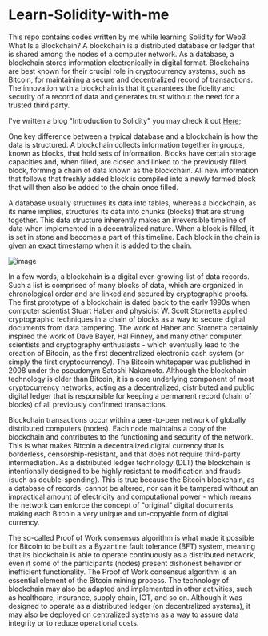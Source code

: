 # Learn-Solidity-with-me
This repo contains codes written by me while learning Solidity for Web3
What Is a Blockchain?
A blockchain is a distributed database or ledger that is shared among the nodes of a computer network. As a database, a blockchain stores information electronically in digital format. Blockchains are best known for their crucial role in cryptocurrency systems, such as Bitcoin, for maintaining a secure and decentralized record of transactions. The innovation with a blockchain is that it guarantees the fidelity and security of a record of data and generates trust without the need for a trusted third party.

I've written a blog "Introduction to Solidity" you may check it out [Here](https://kartikeyverma.hashnode.dev/an-introduction-to-solidity-language);

One key difference between a typical database and a blockchain is how the data is structured. A blockchain collects information together in groups, known as blocks, that hold sets of information. Blocks have certain storage capacities and, when filled, are closed and linked to the previously filled block, forming a chain of data known as the blockchain. All new information that follows that freshly added block is compiled into a newly formed block that will then also be added to the chain once filled.

A database usually structures its data into tables, whereas a blockchain, as its name implies, structures its data into chunks (blocks) that are strung together. This data structure inherently makes an irreversible timeline of data when implemented in a decentralized nature. When a block is filled, it is set in stone and becomes a part of this timeline. Each block in the chain is given an exact timestamp when it is added to the chain.

![image](https://user-images.githubusercontent.com/91731654/192086844-6a00c53b-e199-42f9-9a24-c014c65f969e.png)

In a few words, a blockchain is a digital ever-growing list of data records. Such a list is comprised of many blocks of data, which are organized in chronological order and are linked and secured by cryptographic proofs.
The first prototype of a blockchain is dated back to the early 1990s when computer scientist Stuart Haber and physicist W. Scott Stornetta applied cryptographic techniques in a chain of blocks as a way to secure digital documents from data tampering. The work of Haber and Stornetta certainly inspired the work of Dave Bayer, Hal Finney, and many other computer scientists and cryptography enthusiasts - which eventually lead to the creation of Bitcoin, as the first decentralized electronic cash system (or simply the first cryptocurrency). The Bitcoin whitepaper was published in 2008 under the pseudonym Satoshi Nakamoto.
Although the blockchain technology is older than Bitcoin, it is a core underlying component of most cryptocurrency networks, acting as a decentralized, distributed and public digital ledger that is responsible for keeping a permanent record (chain of blocks) of all previously confirmed transactions.

Blockchain transactions occur within a peer-to-peer network of globally distributed computers (nodes). Each node maintains a copy of the blockchain and contributes to the functioning and security of the network. This is what makes Bitcoin a decentralized digital currency that is borderless, censorship-resistant, and that does not require third-party intermediation.
As a distributed ledger technology (DLT) the blockchain is intentionally designed to be highly resistant to modification and frauds (such as double-spending). This is true because the Bitcoin blockchain, as a database of records, cannot be altered, nor can it be tampered without an impractical amount of electricity and computational power - which means the network can enforce the concept of "original" digital documents, making each Bitcoin a very unique and un-copyable form of digital currency.

The so-called Proof of Work consensus algorithm is what made it possible for Bitcoin to be built as a Byzantine fault tolerance (BFT) system, meaning that its blockchain is able to operate continuously as a distributed network, even if some of the participants (nodes) present dishonest behavior or inefficient functionality. The Proof of Work consensus algorithm is an essential element of the Bitcoin mining process.
The technology of blockchain may also be adapted and implemented in other activities, such as healthcare, insurance, supply chain, IOT, and so on. Although it was designed to operate as a distributed ledger (on decentralized systems), it may also be deployed on centralized systems as a way to assure data integrity or to reduce operational costs.
